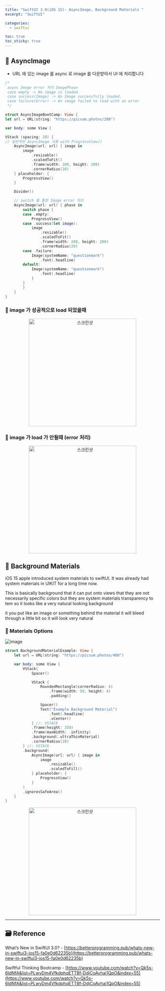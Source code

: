 ```yaml
---
title: "SwiftUI 3.0(iOS 15)- AsyncImage, Background Materials "
excerpt: "SwiftUI"

categories:
  - swiftui

toc: true
toc_sticky: true
---
```


## 🔷 AsyncImage

- URL 에 있는 image 를 async 로 image 를 다운받아서 UI 에 처리합니다

```swift
/*
 async Image error 처리 ImagePhase
 case empty -> No image is loaded.
 case success(Image) -> An Image successfully loaded.
 case failure(Error) -> An image failed to load with an error
 */

struct AsyncImageBootCamp: View {
let url = URL(string: "https://picsum.photos/200")

var body: some View {

VStack (spacing: 20) {
// 일반적인 AsyncImage 사용 with ProgressView()
	AsyncImage(url: url) { image in
		image
			.resizable()
			.scaledToFit()
			.frame(width: 200, height: 200)
			.cornerRadius(20)
	} placeholder: {
		ProgressView()
	}

	Divider()

	// switch 를 통한 Image error 처리
	AsyncImage(url: url) { phase in
		switch phase {
		case .empty:
			ProgressView()
		case .success(let image):
			image
				.resizable()
				.scaledToFit()
				.frame(width: 200, height: 200)
				.cornerRadius(20)
		case .failure:
			Image(systemName: "questionmark")
				.font(.headline)
		default:
			Image(systemName: "questionmark")
				.font(.headline)
			}
		}
		}
	}
}
```

### 🔶 image 가 성공적으로 load 되었을때

<p align="center">
  <img height="350"  alt="스크린샷" src="https://user-images.githubusercontent.com/28912774/150246259-2f81e108-3dd5-4254-ae78-31c62a0d6f75.gif">
</p>

### 🔶 image 가 load 가 안될때 (error 처리)

<p align="center">
  <img height="350"  alt="스크린샷" src="https://user-images.githubusercontent.com/28912774/150246420-0ab25a6c-db28-4d91-9fcb-24e9cce340ed.gif">
</p>

## 🔷 Background Materials

iOS 15 apple introduced system materials to swiftUI. It was already had system materials in UIKIT for a long time now.

This is basically background that it can put onto views that they are not necessarily specific colors but they are system materials transparency to tem so it looks like a very natural looking background

it you put like an image or something behind the material it will bleed through a little bit so it will look very natural

### 🔶 Materials Options

![image](https://user-images.githubusercontent.com/28912774/150274886-9c5de7d3-9430-4e02-b250-465f9cb75961.png)

```swift
struct BackgroundMaterialExample: View {
	let url = URL(string: "https://picsum.photos/400")

	var body: some View {
		VStack{
			Spacer()

			VStack {
				RoundedRectangle(cornerRadius: 4)
					.frame(width: 50, height: 4)
					.padding()

				Spacer()
				Text("Example Background Material")
					.font(.headline)
					.vCenter()
			} //: VSTACK
			.frame(height: 350)
			.frame(maxWidth: .infinity)
			.background(.ultraThinMaterial)
			.cornerRadius(20)
		} //: VSTACK
		.background(
			AsyncImage(url: url) { image in
				image
					.resizable()
					.scaledToFill()
			} placeholder: {
				ProgressView()
			}
		)
		.ignoresSafeArea()
	}
}
```

<p align="center">
  <img height="350"  alt="스크린샷" src="https://user-images.githubusercontent.com/28912774/150275490-2d0545bc-9e15-46eb-80df-ce55fb5eba98.png">
</p>

---

<!-- <p align="center">
  <img height="350"  alt="스크린샷" src="">
</p> -->

<!-- 🔶 🔷 📌 🔑 👉 -->

## 🗃 Reference

What’s New in SwiftUI 3.0? - [https://betterprogramming.pub/whats-new-in-swiftui3-ios15-fa0e0d62235b](https://betterprogramming.pub/whats-new-in-swiftui3-ios15-fa0e0d62235b)

Swiftful Thinking Bootcamp - [https://www.youtube.com/watch?v=Qk5s-6ldNfA&list=PLwvDm4VfkdphqETTBf-DdjCoAvhai1QpO&index=55](https://www.youtube.com/watch?v=Qk5s-6ldNfA&list=PLwvDm4VfkdphqETTBf-DdjCoAvhai1QpO&index=55)
